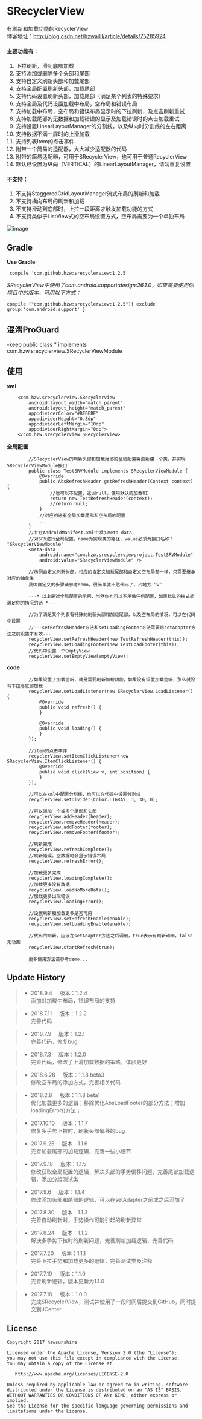 ﻿# SRecyclerView
有刷新和加载功能的RecyclerView</br>
博客地址：http://blog.csdn.net/hzwailll/article/details/75285924

#### 主要功能有：
1. 下拉刷新，滑到底部加载
2. 支持添加或删除多个头部和尾部
3. 支持自定义刷新头部和加载尾部
4. 支持全局配置刷新头部，加载尾部
5. 支持代码设置刷新头部，加载尾部（满足某个列表的特殊要求）
6. 支持全局及代码设置加载中布局，空布局和错误布局
6. 支持加载中布局，空布局和错误布局显示时的下拉刷新，及点击刷新重试
7. 支持加载尾部的无数据和加载错误的显示及加载错误时的点击加载重试
8. 支持设置LinearLayoutManager的分割线，以及纵向时分割线的左右距离
9. 支持数据不满一屏时的上滑加载
10. 支持列表Item的点击事件
11. 附带一个简易的适配器，大大减少适配器的代码
12. 附带的简易适配器，可用于SRecyclerView，也可用于普通RecyclerView
13. 默认已设置为纵向（VERTICAL）的LinearLayoutManager，请勿重复设置

#### 不支持：
1. 不支持StaggeredGridLayoutManager流式布局的刷新和加载
2. 不支持横向布局的刷新和加载
3. 不支持滑动到底部时，上拉一段距离才触发加载功能的方式
4. 不支持类似于ListView式的空布局设置方式，空布局需要为一个单独布局


![image](https://github.com/HzwSunshine/SRecyclerView/blob/master/srecyclerview.gif)


##  Gradle
**Use Gradle**:&nbsp;&nbsp;&nbsp;&nbsp;

     compile 'com.github.hzw:srecyclerview:1.2.5'


*SRecyclerView中使用了com.android.support:design:26.1.0，如果需要使用你项目中的版本，可用以下方式：*

    compile ("com.github.hzw:srecyclerview:1.2.5"){ exclude group:'com.android.support' }



## 混淆ProGuard
-keep public class * implements com.hzw.srecyclerview.SRecyclerViewModule


## 使用
**xml**

```
    <com.hzw.srecyclerview.SRecyclerView
        android:layout_width="match_parent"
        android:layout_height="match_parent"
        app:dividerColor="#BEBEBE"
        app:dividerHeight="0.8dp"
        app:dividerLeftMargin="10dp"
        app:dividerRightMargin="0dp">
    </com.hzw.srecyclerview.SRecyclerView>
```
**全局配置**

```
        //SRecyclerView的刷新头部和加载尾部的全局配置需要新建一个类，并实现SRecyclerViewModule接口
        public class TestSRVModule implements SRecyclerViewModule {
            @Override
            public AbsRefreshHeader getRefreshHeader(Context context) {
                //也可以不配置，返回null，使用默认的加载UI
                return new TestRefreshHeader(context);
                //return null;
            }
            //对应的还有全局加载尾部和空布局的配置
            ...
        }
        //并在AndroidManifest.xml中添加meta-data，
        //对SRV进行全局配置，name为实现类的路径，value必须为接口名称： "SRecyclerViewModule"
        <meta-data
            android:name="com.hzw.srecyclerviewproject.TestSRVModule"
            android:value="SRecyclerViewModule" />

        //示例自定义刷新头部，相应的自定义加载尾部和自定义空布局都一样，只需要继承对应的抽象类
        具体自定义的步骤请参考demo，很简单就不贴代码了，占地方 ^v^

        ---* 以上是对全局配置的示例，当然你也可以不用做任何配置，如果默认的样式能满足你的情况的话 *---

        //为了满足某个列表有特殊的刷新头部和加载尾部，以及空布局的情况，可以在代码中设置
        //---setRefreshHeader方法和setLoadingFooter方法需要再setAdapter方法之前设置才有效---
        recyclerView.setRefreshHeader(new TestRefreshHeader(this));
        recyclerView.setLoadingFooter(new TestLoadFooter(this));
        //代码中设置一个EmptyView
        recyclerView.setEmptyView(emptyView);
```



**code**

```
        //如果设置了加载监听，就是需要刷新加载功能，如果没有设置加载监听，那么就没有下拉与底部加载
        recyclerView.setLoadListener(new SRecyclerView.LoadListener() {
            @Override
            public void refresh() {
            }

            @Override
            public void loading() {
            }
        });

        //item的点击事件
        recyclerView.setItemClickListener(new SRecyclerView.ItemClickListener() {
            @Override
            public void click(View v, int position) {
            }
        });

        //可以在xml中配置分割线，也可以在代码中设置分割线
        recyclerView.setDivider(Color.LTGRAY, 3, 30, 0);

        //可以添加一个或多个尾部和头部
        recyclerView.addHeader(header);
        recyclerView.removeHeader(header);
        recyclerView.addFooter(footer);
        recyclerView.removeFooter(footer);

        //刷新完成
        recyclerView.refreshComplete();
        //刷新错误，空数据时会显示错误布局
        recyclerView.refreshError();

        //加载更多完成
        recyclerView.loadingComplete();
        //加载更多没有数据
        recyclerView.loadNoMoreData();
        //加载更多出现错误
        recyclerView.loadingError();

        //设置刷新和加载更多是否可用
        recyclerView.setRefreshEnable(enable);
        recyclerView.setLoadingEnable(enable);

        //代码的刷新，应该在setAdapter方法之后调用，true表示有刷新动画，false无动画
        recyclerView.startRefresh(true);

        更多使用方法请参考demo...
```





## Update History

> * 2018.9.4     &nbsp;&nbsp;&nbsp;&nbsp;版本：1.2.4 </br>
添加对加载中布局，错误布局的支持

> * 2018.7.11     &nbsp;&nbsp;&nbsp;&nbsp;版本：1.2.2 </br>
完善代码

> * 2018.7.9     &nbsp;&nbsp;&nbsp;&nbsp;版本：1.2.1 </br>
完善代码，修复bug

> * 2018.7.3     &nbsp;&nbsp;&nbsp;&nbsp;版本：1.2.0 </br>
完善代码，修改了上滑加载数据的策略，体验更好

> * 2018.6.28     &nbsp;&nbsp;&nbsp;&nbsp;版本：1.1.8 beta3 </br>
修改空布局的添加方式，完善相关代码

> * 2018.2.8     &nbsp;&nbsp;&nbsp;&nbsp;版本：1.1.8 beta1 </br>
优化加载更多的逻辑；移除优化AbsLoadFooter的部分方法；增加loadingError()方法；

> * 2017.10.10     &nbsp;&nbsp;&nbsp;&nbsp;版本：1.1.7 </br>
修复多手势下拉时，刷新头部偏移的bug

> * 2017.9.25     &nbsp;&nbsp;&nbsp;&nbsp;版本：1.1.6 </br>
完善加载尾部的加载逻辑，完善一些小细节

> * 2017.9.18     &nbsp;&nbsp;&nbsp;&nbsp;版本：1.1.5 </br>
修改获取全局配置的逻辑，解决头部的手势偏移问题，完善尾部加载逻辑，添加分组测试类

> * 2017.9.6     &nbsp;&nbsp;&nbsp;&nbsp;版本：1.1.4 </br>
修改添加头部和尾部的逻辑，可以在setAdapter之前或之后添加了

> * 2017.8.30    &nbsp;&nbsp;&nbsp;&nbsp;版本：1.1.3 </br>
完善自动刷新时，手势操作可能引起的刷新异常

> * 2017.8.24    &nbsp;&nbsp;&nbsp;&nbsp;版本：1.1.2 </br>
解决多手势下拉时的刷新问题，完善刷新加载逻辑，完善代码

> * 2017.7.20    &nbsp;&nbsp;&nbsp;&nbsp;版本：1.1.1 </br>
完善下拉手势和加载更多的逻辑，完善测试类及注释

> * 2017.7.19    &nbsp;&nbsp;&nbsp;&nbsp;版本：1.1.0 </br>
完善刷新逻辑，版本更新为1.1.0

> * 2017.7.18    &nbsp;&nbsp;&nbsp;&nbsp;版本：1.0.0 </br>
完成SRecyclerView，测试并使用了一段时间后提交到GitHub，同时提交到JCenter

License
-------

    Copyright 2017 hzwsunshine

    Licensed under the Apache License, Version 2.0 (the "License");
    you may not use this file except in compliance with the License.
    You may obtain a copy of the License at

       http://www.apache.org/licenses/LICENSE-2.0

    Unless required by applicable law or agreed to in writing, software
    distributed under the License is distributed on an "AS IS" BASIS,
    WITHOUT WARRANTIES OR CONDITIONS OF ANY KIND, either express or implied.
    See the License for the specific language governing permissions and
    limitations under the License.


